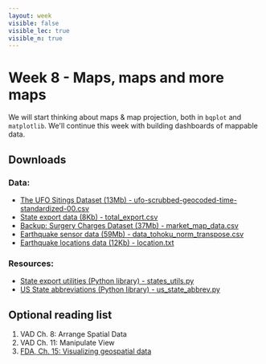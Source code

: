 ```yaml
---
layout: week
visible: false
visible_lec: true
visible_n: true
---
```


# Week 8 - Maps, maps and more maps

We will start thinking about maps & map projection, both in `bqplot` and `matplotlib`.  We'll continue this week with building dashboards of mappable data.

## Downloads

### Data:

 * <a href="https://uiuc-ischool-dataviz.github.io/spring2019online/week04/data/ufo-scrubbed-geocoded-time-standardized-00.csv" download>The UFO Sitings Dataset (13Mb) - ufo-scrubbed-geocoded-time-standardized-00.csv</a>
 * <a href='total_export.csv' download>State export data (8Kb) - total_export.csv</a>
 * <a href="market_map_data.csv" download>Backup: Surgery Charges Dataset (37Mb) - market_map_data.csv</a>
 * <a href="https://uiuc-ischool-dataviz.github.io/spring2019online/week08/data/data_tohoku_norm_transpose.csv" download>Earthquake sensor data (59Mb) - data_tohoku_norm_transpose.csv</a>
 * <a href="https://uiuc-ischool-dataviz.github.io/spring2019online/week08/data/location.txt" download>Earthquake locations data (12Kb) - location.txt</a>


### Resources:

 * <a href='states_utils.py' download>State export utilities (Python library) - states_utils.py</a>
 * <a href='us_state_abbrev.py' download>US State abbreviations (Python library) - us_state_abbrev.py</a>


## Optional reading list

 1. VAD Ch. 8: Arrange Spatial Data
 1. VAD Ch. 11: Manipulate View
 1. <a href="https://serialmentor.com/dataviz/geospatial-data.html">FDA, Ch. 15: Visualizing geospatial data</a>
